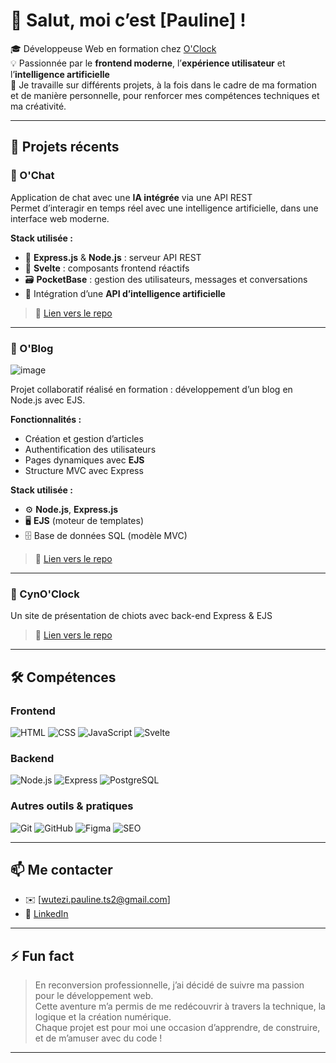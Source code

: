# 👋 Salut, moi c’est [Pauline] !

🎓 Développeuse Web en formation chez [O'Clock](https://oclock.io)  
💡 Passionnée par le **frontend moderne**, l’**expérience utilisateur** et l’**intelligence artificielle**  
🚀 Je travaille sur différents projets, à la fois dans le cadre de ma formation et de manière personnelle, pour renforcer mes compétences techniques et ma créativité.

---

## 🚀 Projets récents

### 🧠 O'Chat
Application de chat avec une **IA intégrée** via une API REST  
Permet d’interagir en temps réel avec une intelligence artificielle, dans une interface web moderne.

**Stack utilisée :**  
- 🔧 **Express.js** & **Node.js** : serveur API REST  
- 🎨 **Svelte** : composants frontend réactifs  
- 🗃️ **PocketBase** : gestion des utilisateurs, messages et conversations  
- 🤖 Intégration d’une **API d’intelligence artificielle**

> 🔗 [Lien vers le repo](https://github.com/O-clock-Berlin/SA07-ochat-PHirtz)

---

### 📝 O'Blog  

![image](https://github.com/user-attachments/assets/b6534290-8ffc-49b9-9c9d-9518d424fe65)

Projet collaboratif réalisé en formation : développement d’un blog en Node.js avec EJS.

**Fonctionnalités :**  
- Création et gestion d’articles  
- Authentification des utilisateurs  
- Pages dynamiques avec **EJS**  
- Structure MVC avec Express

**Stack utilisée :**  
- ⚙️ **Node.js**, **Express.js**  
- 🖥️ **EJS** (moteur de templates)  
- 🗄️ Base de données SQL (modèle MVC)

> 🔗 [Lien vers le repo](https://github.com/O-clock-Berlin/E04-SB02_oblog-PHirtz)

---

### 💬 CynO'Clock
Un site de présentation de chiots avec back-end Express & EJS  
> 🔗 [Lien vers le repo](https://github.com/O-clock-Berlin/SB01E04-cyno-correction)

---

## 🛠️ Compétences

### Frontend
![HTML](https://img.shields.io/badge/HTML-E34F26?style=flat&logo=html5&logoColor=white)
![CSS](https://img.shields.io/badge/CSS-1572B6?style=flat&logo=css3&logoColor=white)
![JavaScript](https://img.shields.io/badge/JavaScript-F7DF1E?style=flat&logo=javascript&logoColor=black)
![Svelte](https://img.shields.io/badge/Svelte-FF3E00?style=flat&logo=svelte&logoColor=white)

### Backend
![Node.js](https://img.shields.io/badge/Node.js-339933?style=flat&logo=nodedotjs&logoColor=white)
![Express](https://img.shields.io/badge/Express.js-000000?style=flat&logo=express&logoColor=white)
![PostgreSQL](https://img.shields.io/badge/PostgreSQL-4169E1?style=flat&logo=postgresql&logoColor=white)

### Autres outils & pratiques
![Git](https://img.shields.io/badge/Git-F05032?style=flat&logo=git&logoColor=white)
![GitHub](https://img.shields.io/badge/GitHub-181717?style=flat&logo=github&logoColor=white)
![Figma](https://img.shields.io/badge/Figma-F24E1E?style=flat&logo=figma&logoColor=white)
![SEO](https://img.shields.io/badge/SEO-4CAF50?style=flat&logo=searchengineland&logoColor=white)

---

## 📫 Me contacter

- ✉️ [wutezi.pauline.ts2@gmail.com]
- 💼 [LinkedIn](https://www.linkedin.com/in/pauline-hirtz/)

---

## ⚡ Fun fact

> En reconversion professionnelle, j’ai décidé de suivre ma passion pour le développement web.  
> Cette aventure m’a permis de me redécouvrir à travers la technique, la logique et la création numérique.  
> Chaque projet est pour moi une occasion d’apprendre, de construire, et de m’amuser avec du code !

---
